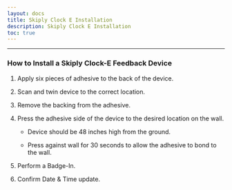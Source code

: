 ```yaml
---    
layout: docs    
title: Skiply Clock E Installation    
description: Skiply Clock E Installation    
toc: true    
---    
```

---------------------------------------    
### How to Install a Skiply Clock-E Feedback Device 

1.  Apply six pieces of adhesive to the back of the device.

2.  Scan and twin device to the correct location.

3.  Remove the backing from the adhesive.

4.  Press the adhesive side of the device to the desired location on the
    wall.

    -   Device should be 48 inches high from the ground.

    -   Press against wall for 30 seconds to allow the adhesive to bond to the wall.

5.  Perform a Badge-In.

6.  Confirm Date & Time update.
